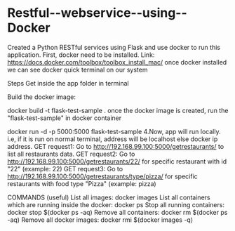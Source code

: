 # Restful--webservice--using--Docker


Created a Python RESTful services using Flask and use docker to run this application.
First, docker need to be installed. Link: https://docs.docker.com/toolbox/toolbox_install_mac/
once docker installed we can see docker quick terminal on our system

Steps
Get inside the app folder in terminal

Build the docker image:

docker build -t flask-test-sample .
once the docker image is created, run the "flask-test-sample" in docker container

docker run -d -p 5000:5000 flask-test-sample
4.Now, app will run locally. i.e, if it is run on normal terminal, address will be localhost else docker ip address.
GET request1: Go to http://192.168.99.100:5000/getrestaurants/ to list all restaurants data.
GET request2: Go to http://192.168.99.100:5000/getrestaurants/22/ for specific restaurant with id "22" (example: 22)
GET request3: Go to http://192.168.99.100:5000/getrestaurants/type/pizza/ for specific restaurants with food type "Pizza" (example: pizza)

COMMANDS (useful)
List all images: docker images
List all containers which are running inside the docker: docker ps
Stop all running containers: docker stop $(docker ps -aq)
Remove all containers: docker rm $(docker ps -aq)
Remove all docker images: docker rmi $(docker images -q)
